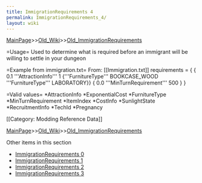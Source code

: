 ```yaml
---
title: ImmigrationRequirements 4
permalink: ImmigrationRequirements_4/
layout: wiki
---
```


[MainPage](/keeperrl_wiki/ "wikilink")>>[Old_Wiki](/keeperrl_wiki/Old_Wiki "wikilink")>>[Old_ImmigrationRequirements](/keeperrl_wiki/Old_ImmigrationRequirements "wikilink")

=Usage=
Used to determine what is required before an immigrant will be willing to settle in your dungeon

=Example from immigration.txt=
From: [[Immigration.txt]]
 requirements = {
   { 0.1 '''AttractionInfo''' 1 {'''FurnitureType''' BOOKCASE_WOOD '''FurnitureType''' LABORATORY}}
   { 0.0 '''MinTurnRequirement''' 500 }
 }

=Valid values=
*AttractionInfo
*ExponentialCost 
*FurnitureType
*MinTurnRequirement
*ItemIndex
*CostInfo
*SunlightState
*RecruitmentInfo
*TechId
*Pregnancy

[[Category: Modding Reference Data]]

[MainPage](/keeperrl_wiki/ "wikilink")>>[Old_Wiki](/keeperrl_wiki/Old_Wiki "wikilink")>>[Old_ImmigrationRequirements](/keeperrl_wiki/Old_ImmigrationRequirements "wikilink")

Other items in this section
-    [ImmigrationRequirements 0](/keeperrl_wiki/ImmigrationRequirements_0 "wikilink")
-    [ImmigrationRequirements 1](/keeperrl_wiki/ImmigrationRequirements_1 "wikilink")
-    [ImmigrationRequirements 2](/keeperrl_wiki/ImmigrationRequirements_2 "wikilink")
-    [ImmigrationRequirements 3](/keeperrl_wiki/ImmigrationRequirements_3 "wikilink")
